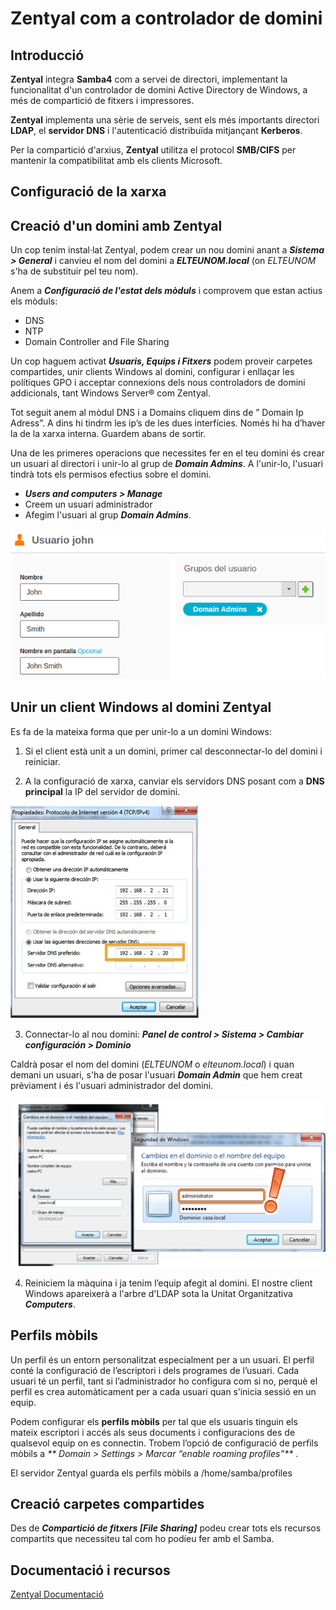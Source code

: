 # Zentyal com a controlador de domini

## Introducció

**Zentyal** integra **Samba4** com a servei de directori, implementant la funcionalitat d'un controlador de domini Active Directory de Windows, a més de compartició de fitxers i impressores.

**Zentyal** implementa una sèrie de serveis, sent els més importants directori **LDAP**, el **servidor DNS** i l'autenticació distribuïda mitjançant **Kerberos**.

Per la compartició d'arxius, **Zentyal** utilitza el protocol **SMB/CIFS** per mantenir la compatibilitat amb els clients Microsoft. 

## Configuració de la xarxa

## Creació d'un domini amb Zentyal

Un cop tenim instal·lat Zentyal, podem crear un nou domini anant a **_Sistema > General_** i canvieu el nom del domini a **_ELTEUNOM.local_** (on _ELTEUNOM_ s'ha de substituir pel teu nom). 

Anem a **_Configuració de l'estat dels mòduls_** i comprovem que estan actius els mòduls:
* DNS
* NTP
* Domain Controller and File Sharing

Un cop haguem activat **_Usuaris, Equips i Fitxers_** podem proveir carpetes compartides, unir clients Windows al domini, configurar i enllaçar les polítiques GPO i acceptar connexions dels nous controladors de domini addicionals, tant Windows Server® com Zentyal.

Tot seguit anem al mòdul DNS i a Domains cliquem dins de ” Domain Ip Adress”. A dins hi tindrm les ip’s de les dues interfícies. Només hi ha d’haver la de la xarxa interna. Guardem abans de sortir.

Una de les primeres operacions que necessites fer en el teu domini és crear un usuari al directori i unir-lo al grup de **_Domain Admins_**. A l'unir-lo, l'usuari tindrà tots els permisos efectius sobre el domini.

* **_Users and computers > Manage_**
* Creem un usuari administrador
* Afegim l'usuari al grup **_Domain Admins_**.

![](/assets/zentyal-users.png)

## Unir un client Windows al domini Zentyal

Es fa de la mateixa forma que per unir-lo a un domini Windows:

1. Si el client està unit a un domini, primer cal desconnectar-lo del domini i reiniciar.

2. A la configuració de xarxa, canviar els servidors DNS posant com a **DNS principal** la IP del servidor de domini.

  ![](/assets/samba4_unir_client1.jpg)

3. Connectar-lo al nou domini: _**Panel de control > Sistema > Cambiar configuración > Dominio**_

  Caldrà posar el nom del domini (_ELTEUNOM_ o _elteunom.local_) i quan demani un usuari, s'ha de posar l'usuari **_Domain Admin_** que hem creat prèviament i és l'usuari administrador del domini.

  ![](/assets/samba4_unir_client2.jpg)

4. Reiniciem la màquina i ja tenim l’equip afegit al domini.
  El nostre client Windows apareixerà a l'arbre d'LDAP sota la Unitat Organitzativa **_Computers_**.

## Perfils mòbils

Un perfil és un entorn personalitzat especialment per a un usuari. El perfil conté la configuració de l’escriptori i dels programes de l’usuari. Cada usuari té un perfil, tant si l’administrador ho configura com si no, perquè el perfil es crea automàticament per a cada usuari quan s’inicia sessió en un equip.

Podem configurar els **perfils mòbils** per tal que els usuaris tinguin els mateix escriptori i accés als seus documents i configuracions des de qualsevol equip on es connectin. Trobem l’opció de configuració de perfils mòbils a _** Domain > Settings > Marcar “enable roaming profiles”**_ .

El servidor Zentyal guarda els perfils mòbils a /home/samba/profiles

## Creació carpetes compartides

Des de _**Compartició de fitxers [File Sharing]**_ podeu crear tots els recursos compartits que necessiteu tal com ho podíeu fer amb el Samba.  

## Documentació i recursos

[Zentyal Documentació](https://wiki.zentyal.org/wiki/Es/4.1/Usuarios,_Equipos_y_Comparticion_de_ficheros)